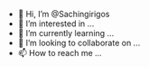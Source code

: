 - 👋 Hi, I’m @Sachingirigos
- 👀 I’m interested in ...
- 🌱 I’m currently learning ...
- 💞️ I’m looking to collaborate on ...
- 📫 How to reach me ...

<!---
Sachingirigos/Sachingirigos is a ✨ special ✨ repository because its `README.md` (this file) appears on your GitHub profile.
You can click the Preview link to take a look at your changes.
--->
